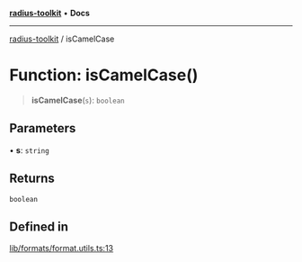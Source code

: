 [**radius-toolkit**](../README.md) • **Docs**

***

[radius-toolkit](../globals.md) / isCamelCase

# Function: isCamelCase()

> **isCamelCase**(`s`): `boolean`

## Parameters

• **s**: `string`

## Returns

`boolean`

## Defined in

[lib/formats/format.utils.ts:13](https://github.com/rangle/radius-token-tango/blob/0fa25351e79af51a833bcebadbd83e27a9791a4f/packages/radius-toolkit/src/lib/formats/format.utils.ts#L13)
